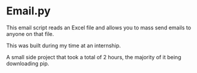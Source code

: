 # Email.py
This email script reads an Excel file and allows you to mass send emails to anyone on that file.

This was built during my time at an internship. 

A small side project that took a total of 2 hours, the majority of it being downloading pip.
